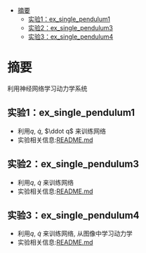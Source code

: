 - [摘要](#摘要)
  - [实验1：ex\_single\_pendulum1](#实验1ex_single_pendulum1)
  - [实验2：ex\_single\_pendulum3](#实验2ex_single_pendulum3)
  - [实验3：ex\_single\_pendulum4](#实验3ex_single_pendulum4)


# 摘要

利用神经网络学习动力学系统


## 实验1：ex_single_pendulum1
- 利用$q$, $\dot q$, $\ddot q$ 来训练网络
- 实验相关信息:[README.md](ex_single_pendulum1/README.md)

    
## 实验2：ex_single_pendulum3
- 利用$q$, $\dot q$ 来训练网络
- 实验相关信息:[README.md](ex_single_pendulum3/README.md)


## 实验3：ex_single_pendulum4
- 利用$q$, $\dot q$ 来训练网络, 从图像中学习动力学
- 实验相关信息:[README.md](ex_single_pendulum4/README.md)